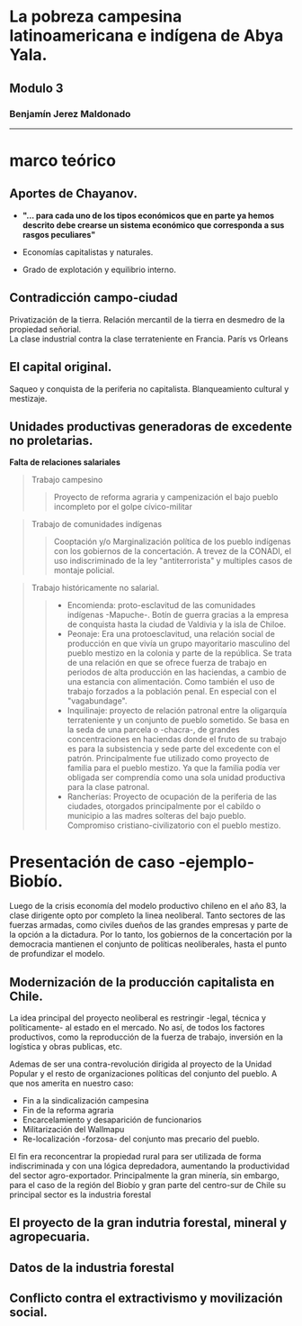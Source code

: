 
# La pobreza campesina latinoamericana e indígena de Abya Yala.
## Modulo 3
### Benjamín Jerez Maldonado
---
# marco teórico

## Aportes de Chayanov.

- **"... para cada uno de los tipos económicos que en parte ya hemos descrito debe crearse un sistema económico que corresponda a sus rasgos peculiares"**

- Economías capitalistas y naturales.

- Grado de explotación y equilibrio interno.

## Contradicción campo-ciudad

Privatización de la tierra. Relación mercantil de la tierra en desmedro de la propiedad señorial.  
La clase industrial contra la clase terrateniente en Francia. París vs Orleans

## El capital original.

Saqueo y conquista de la periferia no capitalista.
Blanqueamiento cultural y mestizaje.

## Unidades productivas generadoras de excedente no proletarias.

**Falta de relaciones salariales**

> Trabajo campesino
>> Proyecto de reforma agraria y campenización el bajo pueblo incompleto por el golpe cívico-militar

> Trabajo de comunidades indígenas
>> Cooptación y/o Marginalización política de los pueblo indígenas con los gobiernos de la concertación. A trevez de la CONADI, el uso indiscriminado de la ley "antiterrorista" y multiples casos de montaje policial. 
  
> Trabajo históricamente no salarial.
>>* Encomienda: proto-esclavitud de las comunidades indígenas -Mapuche-. Botín de guerra gracias a la empresa de conquista hasta la ciudad de Valdivia y la isla de Chiloe.
>>* Peonaje: Era una protoesclavitud, una relación social de producción en que vivía un grupo mayoritario masculino del pueblo mestizo en la colonia y parte de la república. Se trata de una relación en que se ofrece fuerza de trabajo en periodos de alta producción en las haciendas, a cambio de una estancia con alimentación. Como también el uso de trabajo forzados a la población penal. En especial con el "vagabundage".     
>>* Inquilinaje: proyecto de relación patronal entre la oligarquía terrateniente y un conjunto de pueblo sometido. Se basa en la seda de una parcela o -chacra-, de grandes concentraciones en haciendas donde el fruto de su trabajo es para la subsistencia y sede parte del excedente con el patrón. Principalmente fue utilizado como proyecto de familia para el pueblo mestizo. Ya que la familia podía ver obligada ser comprendía como una sola unidad productiva para la clase patronal.     
>>* Rancherías: Proyecto de ocupación de la periferia de las ciudades, otorgados principalmente por el cabildo o municipio a las madres solteras del bajo pueblo. Compromiso cristiano-civilizatorio con el pueblo mestizo.

# Presentación de caso -ejemplo- Biobío.

Luego de la crisis economía del modelo productivo chileno en el año 83, la clase dirigente opto por completo la linea neoliberal. Tanto sectores de
las fuerzas armadas, como civiles dueños de las grandes empresas y parte de la opción a la dictadura. Por lo tanto, los gobiernos de la concertación por la democracia
mantienen el conjunto de políticas neoliberales, hasta el punto de profundizar el modelo.   

## Modernización de la producción capitalista en Chile.

La idea principal del proyecto neoliberal es restringir -legal, técnica y políticamente- al estado en el mercado. No así, de todos los factores
productivos, como la reproducción de la fuerza de trabajo, inversión en la logística y obras publicas, etc.

Ademas de ser una contra-revolución dirigida al proyecto de la Unidad Popular y el resto de organizaciones políticas del conjunto del pueblo. A que
nos amerita en nuestro caso:

* Fin a la sindicalización campesina
* Fin de la reforma agraria
* Encarcelamiento y desaparición de funcionarios
* Militarización del Wallmapu  
* Re-localización -forzosa- del conjunto mas precario del pueblo.  

El fin era reconcentrar la propiedad rural para ser utilizada de forma indiscriminada y con una lógica depredadora, aumentando la productividad
del sector agro-exportador. Principalmente la gran minería, sin embargo, para el caso de la región del Biobío y gran parte del centro-sur de Chile
su principal sector es la industria forestal        

## El proyecto de la gran indutria forestal, mineral y agropecuaria.

## Datos de la industria forestal

## Conflicto contra el extractivismo y movilización social.

